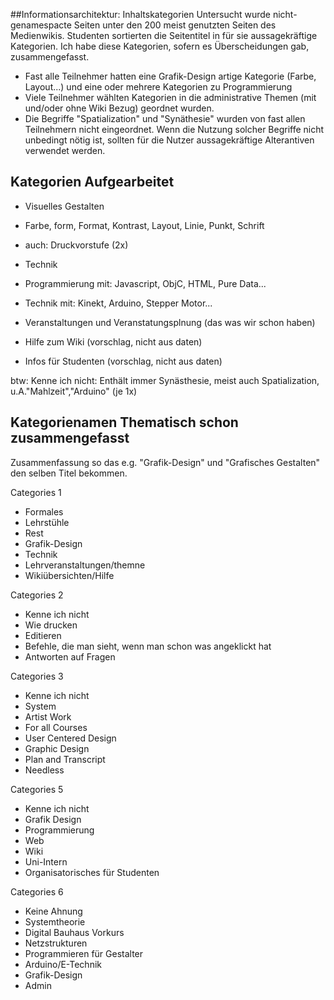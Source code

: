 ##Informationsarchitektur: Inhaltskategorien
Untersucht wurde nicht-genamespacte Seiten unter den 200 meist genutzten Seiten des Medienwikis. Studenten sortierten die Seitentitel in für sie aussagekräftige Kategorien. Ich habe diese Kategorien, sofern es Überscheidungen gab, zusammengefasst.
* Fast alle Teilnehmer hatten eine Grafik-Design artige Kategorie (Farbe, Layout...) und eine oder mehrere Kategorien zu Programmierung
* Viele Teilnehmer wählten Kategorien in die administrative Themen (mit und/oder ohne Wiki Bezug) geordnet wurden.
* Die Begriffe "Spatialization" und "Synäthesie" wurden von fast allen Teilnehmern nicht eingeordnet. Wenn die Nutzung solcher Begriffe nicht unbedingt nötig ist, sollten für die Nutzer aussagekräftige Alterantiven verwendet werden. 


## Kategorien Aufgearbeitet
* Visuelles Gestalten
 * Farbe, form, Format, Kontrast, Layout, Linie, Punkt, Schrift
 * auch: Druckvorstufe (2x)

* Technik
 * Programmierung mit: Javascript, ObjC, HTML, Pure Data...
 * Technik mit: Kinekt, Arduino, Stepper Motor... 

* Veranstaltungen und Veranstatungsplnung (das was wir schon haben) 

* Hilfe zum Wiki (vorschlag, nicht aus daten) 

* Infos für Studenten (vorschlag, nicht aus daten) 

btw: Kenne ich nicht: Enthält immer Synästhesie, meist auch Spatialization, u.A."Mahlzeit","Arduino" (je 1x)

## Kategorienamen Thematisch schon zusammengefasst
Zusammenfassung so das e.g. "Grafik-Design" und "Grafisches Gestalten" den selben Titel bekommen. 

Categories 1 
* Formales
* Lehrstühle
* Rest
* Grafik-Design
* Technik
* Lehrveranstaltungen/themne
* Wikiübersichten/Hilfe

Categories 2
* Kenne ich nicht
* Wie drucken
* Editieren
* Befehle, die man sieht, wenn man schon was angeklickt hat
* Antworten auf Fragen

Categories 3
* Kenne ich nicht
* System
* Artist Work
* For all Courses
* User Centered Design
* Graphic Design
* Plan and Transcript
* Needless

Categories 5
* Kenne ich nicht
* Grafik Design
* Programmierung
* Web
* Wiki
* Uni-Intern
* Organisatorisches für Studenten

Categories 6
* Keine Ahnung 
* Systemtheorie
* Digital Bauhaus Vorkurs
* Netzstrukturen
* Programmieren für Gestalter
* Arduino/E-Technik
* Grafik-Design
* Admin
